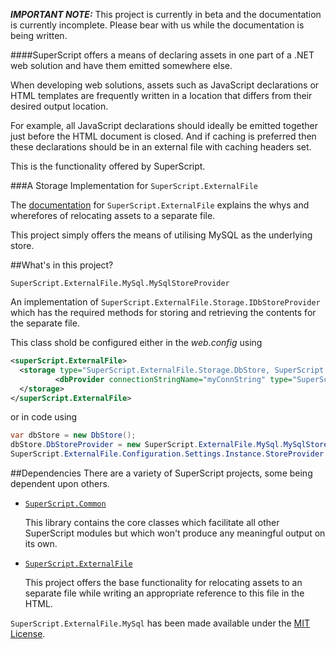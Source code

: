 _**IMPORTANT NOTE:**_ This project is currently in beta and the documentation is currently incomplete. Please bear with us while the documentation is being written.

####SuperScript offers a means of declaring assets in one part of a .NET web solution and have them emitted somewhere else.


When developing web solutions, assets such as JavaScript declarations or HTML templates are frequently written in a location that differs from their desired output location.

For example, all JavaScript declarations should ideally be emitted together just before the HTML document is closed. And if caching is preferred then these declarations should be in an external file with caching headers set.

This is the functionality offered by SuperScript.



###A Storage Implementation for `SuperScript.ExternalFile`

The [documentation](https://github.com/Supertext/SuperScript.ExternalFile/blob/master/README.md#relocate-assets-into-a-separate-file) 
for `SuperScript.ExternalFile` explains the whys and wherefores of relocating assets to a separate file.

This project simply offers the means of utilising MySQL as the underlying store.

##What's in this project?

`SuperScript.ExternalFile.MySql.MySqlStoreProvider`

  An implementation of `SuperScript.ExternalFile.Storage.IDbStoreProvider` which has the required methods for storing and 
  retrieving the contents for the separate file.
  
  This class shold be configured either in the _web.config_ using
  
  ```XML
  <superScript.ExternalFile>
    <storage type="SuperScript.ExternalFile.Storage.DbStore, SuperScript.ExternalFile">
    		<dbProvider connectionStringName="myConnString" type="SuperScript.ExternalFile.MySql.MySqStoreProvider, SuperScript.ExternalFile.MySql" />
    </storage>
  </superScript.ExternalFile>
  ```
  or in code using
  
  ```C#
  var dbStore = new DbStore();
  dbStore.DbStoreProvider = new SuperScript.ExternalFile.MySql.MySqlStoreProvider();
  SuperScript.ExternalFile.Configuration.Settings.Instance.StoreProvider = dbStore;
  ```

##Dependencies
There are a variety of SuperScript projects, some being dependent upon others.

* [`SuperScript.Common`](https://github.com/Supertext/SuperScript.Common)

  This library contains the core classes which facilitate all other SuperScript modules but which won't produce any meaningful 
  output on its own.

* [`SuperScript.ExternalFile`](https://github.com/Supertext/SuperScript.ExternalFile)

  This project offers the base functionality for relocating assets to an separate file while writing an appropriate reference 
  to this file in the HTML. 
  

`SuperScript.ExternalFile.MySql` has been made available under the [MIT License](https://github.com/Supertext/SuperScript.ExternalFile.MySql/blob/master/LICENSE).
